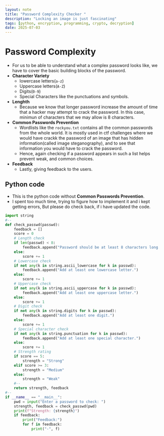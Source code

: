 ```yaml
---
layout: note
title: "Password Complexity Checker "
description: "Locking an image is just fascinating"
tags: [python, encryption, programming, crypto, decryption]
date: 2025-07-03
---
```


# Password Complexity 
- For us to be able to understand what a complex password looks like, we have to cover the basic building blocks of the password.
- **Character Variety**
    - lowercase letters(`a-z`)
    - Uppercase letters(`A-Z`)
    - Digits(`0-9`)
    - Special Characters like the punctuations and symbols.
- **Lenghth**
    - Because we know that longer password increase the amount of time that a hacker may attempt to crack the password. In this case, minimun of characters that we may allow is 8 characters.
- **Common Passwords Prevention**
    - Wordlists like the `rockyou.txt` contains all the common passwords from the whole world. It is mostly used in ctf challenges where we would have crackk the password of an image that has hidden information(called image steganography), and to see that information you would have to crack the password.
    - Hence, again checking if a password appears in such a list helps prevent weak, and common choices.
- **Feedback**
    - Lastly, giving feedback to the users.

## Python code
- This is the python code without **Common Passwords Prevention**.
- I spent too much time, trying to figure how to implement it and i kept getting errors, But please do check back, if i have updated the code.
```python
import string
#--
def check_passwd(passwd):
    feedback = []
    score = 0
    # Length check
    if len(passwd) < 8:
        feedback.append("Password should be at least 8 characters long.")
    else:
        score += 1
    # Lowercase check
    if not any(k in string.ascii_lowercase for k in passwd):
        feedback.append("Add at least one lowercase letter.")
    else:
        score += 1
    # Uppercase check
    if not any(k in string.ascii_uppercase for k in passwd):
        feedback.append("Add at least one uppercase letter.")
    else:
        score += 1
    # Digit check
    if not any(k in string.digits for k in passwd):
        feedback.append("Add at least one digit.")
    else:
        score += 1
    # Special character check
    if not any(k in string.punctuation for k in passwd):
        feedback.append("Add at least one special character.")
    else:
        score += 1
    # Strength rating
    if score == 5:
        strength = "Strong"
    elif score >= 3:
        strength = "Medium"
    else:
        strength = "Weak"
    #--
    return strength, feedback
#--
if __name__ == "__main__":
    pwd = input("Enter a password to check: ")
    strength, feedback = check_passwd(pwd)
    print(f"Strength: {strength}")
    if feedback:
        print("Feedback:")
        for f in feedback:
            print("-", f)
```